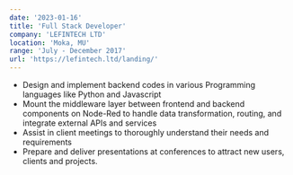 ```yaml
---
date: '2023-01-16'
title: 'Full Stack Developer'
company: 'LEFINTECH LTD'
location: 'Moka, MU'
range: 'July - December 2017'
url: 'https://lefintech.ltd/landing/'
---
```


- Design and implement backend codes in various Programming languages like Python and Javascript
- Mount the middleware layer between frontend and backend components on Node-Red to handle data transformation, routing, and integrate external APIs and services
- Assist in client meetings to thoroughly understand their needs and requirements
- Prepare and deliver presentations at conferences to attract new users, clients and projects.

